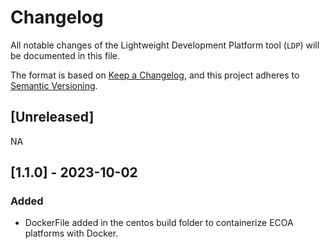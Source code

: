 # Changelog

All notable changes of the Lightweight Development Platform tool (`LDP`) will be documented in this file.

The format is based on [Keep a Changelog](https://keepachangelog.com/en/1.0.0/),
and this project adheres to [Semantic Versioning](https://semver.org/spec/v2.0.0.html).

## [Unreleased]

NA

## [1.1.0] - 2023-10-02

### Added

- DockerFile added in the centos build folder to containerize ECOA platforms with Docker.
